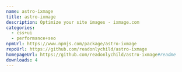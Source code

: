 ```yaml
---
name: astro-ixmage
title: astro-ixmage
description: Optimize your site images - ixmage.com
categories:
  - css+ui
  - performance+seo
npmUrl: https://www.npmjs.com/package/astro-ixmage
repoUrl: https://github.com/readonlychild/astro-ixmage
homepageUrl: https://github.com/readonlychild/astro-ixmage#readme
downloads: 4
---
```

